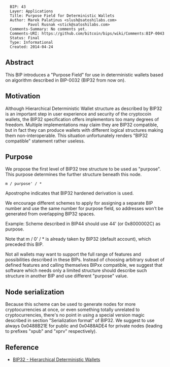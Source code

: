       BIP: 43
      Layer: Applications
      Title: Purpose Field for Deterministic Wallets
      Author: Marek Palatinus <slush@satoshilabs.com>
              Pavol Rusnak <stick@satoshilabs.com>
      Comments-Summary: No comments yet.
      Comments-URI: https://github.com/bitcoin/bips/wiki/Comments:BIP-0043
      Status: Final
      Type: Informational
      Created: 2014-04-24

## Abstract

This BIP introduces a "Purpose Field" for use in deterministic wallets
based on algorithm described in BIP-0032 (BIP32 from now on).

## Motivation

Although Hierarchical Deterministic Wallet structure as described by
BIP32 is an important step in user experience and security of the
cryptocoin wallets, the BIP32 specification offers implementors too many
degrees of freedom. Multiple implementations may claim they are BIP32
compatible, but in fact they can produce wallets with different logical
structures making them non-interoperable. This situation unfortunately
renders "BIP32 compatible" statement rather useless.

## Purpose

We propose the first level of BIP32 tree structure to be used as
"purpose". This purpose determines the further structure beneath this
node.

    m / purpose' / *

Apostrophe indicates that BIP32 hardened derivation is used.

We encourage different schemes to apply for assigning a separate BIP
number and use the same number for purpose field, so addresses won't be
generated from overlapping BIP32 spaces.

Example: Scheme described in BIP44 should use 44' (or 0x8000002C) as
purpose.

Note that m / 0' / \* is already taken by BIP32 (default account), which
preceded this BIP.

Not all wallets may want to support the full range of features and
possibilities described in these BIPs. Instead of choosing arbitrary
subset of defined features and calling themselves BIPxx compatible, we
suggest that software which needs only a limited structure should
describe such structure in another BIP and use different "purpose"
value.

## Node serialization

Because this scheme can be used to generate nodes for more
cryptocurrencies at once, or even something totally unrelated to
cryptocurrencies, there's no point in using a special version magic
described in section "Serialization format" of BIP32. We suggest to use
always 0x0488B21E for public and 0x0488ADE4 for private nodes (leading
to prefixes "xpub" and "xprv" respectively).

## Reference

-   [BIP32 - Hierarchical Deterministic
    Wallets](bip-0032.mediawiki "wikilink")
